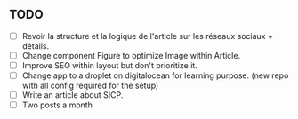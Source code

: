 
## TODO

- [ ] Revoir la structure et la logique de l'article sur les réseaux sociaux + détails.
- [ ] Change component Figure to optimize Image within Article.
- [ ] Improve SEO within layout but don't prioritize it.
- [ ] Change app to a droplet on digitalocean for learning purpose. (new repo with all config required for the setup)
- [ ] Write an article about SICP.
- [ ] Two posts a month